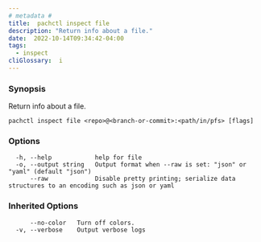 ```yaml
---
# metadata # 
title:  pachctl inspect file
description: "Return info about a file."
date:  2022-10-14T09:34:42-04:00
tags:
  - inspect
cliGlossary:  i
---
```


### Synopsis

Return info about a file.

```
pachctl inspect file <repo>@<branch-or-commit>:<path/in/pfs> [flags]
```

### Options

```
  -h, --help            help for file
  -o, --output string   Output format when --raw is set: "json" or "yaml" (default "json")
      --raw             Disable pretty printing; serialize data structures to an encoding such as json or yaml
```

### Inherited Options

```
      --no-color   Turn off colors.
  -v, --verbose    Output verbose logs
```

